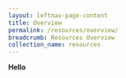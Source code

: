 ```yaml
---
layout: leftnav-page-content
title: Overview
permalink: /resources/overview/
breadcrumb: Resources Overview
collection_name: resources
---
```


**Hello**

